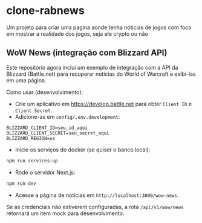 # clone-rabnews

Um projeto para criar uma pagina aonde tenha noticias de jogos com foco em mostrar a realidade dos jogos, seja ele crypto ou não

## WoW News (integração com Blizzard API)

Este repositório agora inclui um exemplo de integração com a API da Blizzard (Battle.net) para recuperar
notícias do World of Warcraft e exibi-las em uma página.

Como usar (desenvolvimento):

- Crie um aplicativo em https://develop.battle.net para obter `Client ID` e `Client Secret`.
- Adicione-as em `config/.env.development`:

```
BLIZZARD_CLIENT_ID=seu_id_aqui
BLIZZARD_CLIENT_SECRET=seu_secret_aqui
BLIZZARD_REGION=us
```

- Inicie os serviços do docker (se quiser o banco local):

```bash
npm run services:up
```

- Rode o servidor Next.js:

```bash
npm run dev
```

- Acesse a página de notícias em `http://localhost:3000/wow-news`.

Se as credenciais não estiverem configuradas, a rota `/api/v1/wow/news` retornará um item mock para
desenvolvimento.
